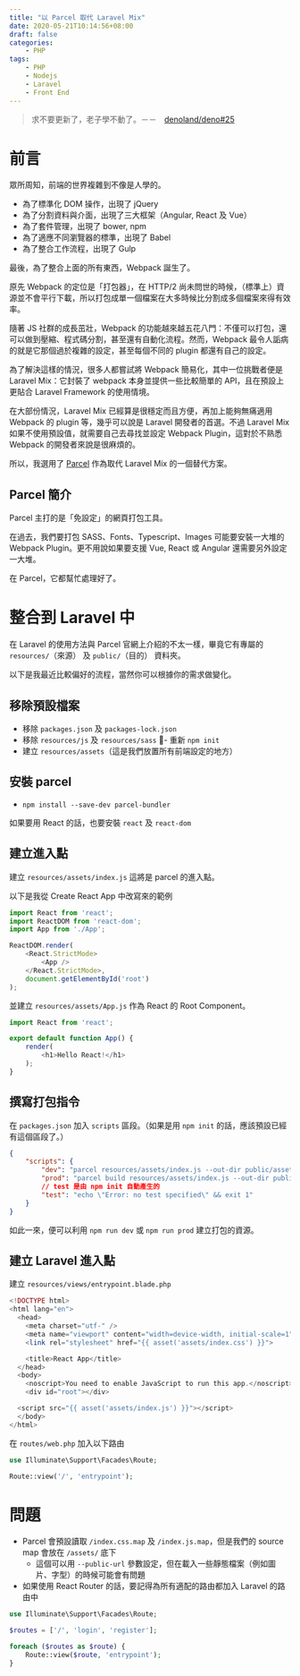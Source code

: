 ```yaml
---
title: "以 Parcel 取代 Laravel Mix"
date: 2020-05-21T10:14:56+08:00
draft: false
categories:
    - PHP
tags:
    - PHP
    - Nodejs
    - Laravel
    - Front End
---
```


> 求不要更新了，老子學不動了。－－　[denoland/deno#25](https://github.com/denoland/deno/issues/25)

# 前言

眾所周知，前端的世界複雜到不像是人學的。

- 為了標準化 DOM 操作，出現了 jQuery
- 為了分割資料與介面，出現了三大框架（Angular, React 及 Vue）
- 為了套件管理，出現了 bower, npm
- 為了適應不同瀏覽器的標準，出現了 Babel
- 為了整合工作流程，出現了 Gulp

最後，為了整合上面的所有東西，Webpack 誕生了。

原先 Webpack 的定位是「打包器」，在 HTTP/2 尚未問世的時候，（標準上）資源並不會平行下載，所以打包成單一個檔案在大多時候比分割成多個檔案來得有效率。

隨著 JS 社群的成長茁壯，Webpack 的功能越來越五花八門：不僅可以打包，還可以做到壓縮、程式碼分割，甚至還有自動化流程。然而，Webpack 最令人詬病的就是它那個過於複雜的設定，甚至每個不同的 plugin 都還有自己的設定。

為了解決這樣的情況，很多人都嘗試將 Webpack 簡易化，其中一位挑戰者便是 Laravel Mix：它封裝了 webpack 本身並提供一些比較簡單的 API，且在預設上更貼合 Laravel Framework 的使用情境。

在大部份情況，Laravel Mix 已經算是很穩定而且方便，再加上能夠無痛適用 Webpack 的 plugin 等，幾乎可以說是 Laravel 開發者的首選。不過 Laravel Mix 如果不使用預設值，就需要自己去尋找並設定 Webpack Plugin，這對於不熟悉 Webpack 的開發者來說是很麻煩的。

所以，我選用了 [Parcel](https://parceljs.org/) 作為取代 Laravel Mix 的一個替代方案。

## Parcel 簡介

Parcel 主打的是「免設定」的網頁打包工具。

在過去，我們要打包 SASS、Fonts、Typescript、Images 可能要安裝一大堆的 Webpack Plugin。更不用說如果要支援 Vue, React 或 Angular 還需要另外設定一大堆。

在 Parcel，它都幫忙處理好了。

# 整合到 Laravel 中

在 Laravel 的使用方法與 Parcel 官網上介紹的不太一樣，畢竟它有專屬的 `resources/`（來源） 及 `public/`（目的） 資料夾。

以下是我最近比較偏好的流程，當然你可以根據你的需求做變化。

## 移除預設檔案

- 移除 `packages.json` 及 `packages-lock.json`
- 移除 `resources/js` 及 `resources/sass`
- 重新 `npm init`
- 建立 `resources/assets`（這是我們放置所有前端設定的地方）

## 安裝 parcel

- `npm install --save-dev parcel-bundler`

如果要用 React 的話，也要安裝 `react` 及 `react-dom`

## 建立進入點

建立 `resources/assets/index.js` 這將是 parcel 的進入點。

以下是我從 Create React App 中改寫來的範例

```js
import React from 'react';
import ReactDOM from 'react-dom';
import App from './App';

ReactDOM.render(
    <React.StrictMode>
        <App />
    </React.StrictMode>, 
    document.getElementById('root')
);
```

並建立 `resources/assets/App.js` 作為 React 的 Root Component。

```js
import React from 'react';

export default function App() {
    render(
        <h1>Hello React!</h1>
    );
}
```

## 撰寫打包指令

在 `packages.json` 加入 `scripts` 區段。（如果是用 `npm init` 的話，應該預設已經有這個區段了。）

```json
{
    "scripts": {
        "dev": "parcel resources/assets/index.js --out-dir public/assets",
        "prod": "parcel build resources/assets/index.js --out-dir public/assets",
        // test 是由 npm init 自動產生的
        "test": "echo \"Error: no test specified\" && exit 1"
    }
}
```

如此一來，便可以利用 `npm run dev` 或 `npm run prod` 建立打包的資源。

## 建立 Laravel 進入點

建立 `resources/views/entrypoint.blade.php` 

```php
<!DOCTYPE html>
<html lang="en">
  <head>
    <meta charset="utf-" />
    <meta name="viewport" content="width=device-width, initial-scale=1" />
    <link rel="stylesheet" href="{{ asset('assets/index.css') }}">

    <title>React App</title>
  </head>
  <body>
    <noscript>You need to enable JavaScript to run this app.</noscript>
    <div id="root"></div>

  <script src="{{ asset('assets/index.js') }}"></script>
  </body>
</html>
```

在 `routes/web.php` 加入以下路由

```php
use Illuminate\Support\Facades\Route;

Route::view('/', 'entrypoint');
```

# 問題

- Parcel 會預設讀取 `/index.css.map` 及 `/index.js.map`，但是我們的 source map 會放在 `/assets/` 底下
    - 這個可以用 `--public-url` 參數設定，但在載入一些靜態檔案（例如圖片、字型）的時候可能會有問題
- 如果使用 React Router 的話，要記得為所有適配的路由都加入 Laravel 的路由中

```php
use Illuminate\Support\Facades\Route;

$routes = ['/', 'login', 'register'];

foreach ($routes as $route) {
    Route::view($route, 'entrypoint');
}
```
